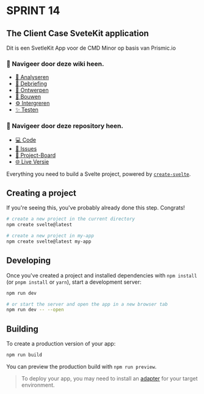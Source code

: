 # SPRINT 14
## The Client Case SveteKit application
Dit is een SvetleKit App voor de CMD Minor op basis van Prismic.io 

### 🧭 Navigeer door deze wiki heen.
* [👀 Analyseren](https://github.com/M4TThys123/SPRINT-14-The-Client-Case/wiki/%F0%9F%91%80-Analyseren)
* [📄 Debriefing](https://github.com/M4TThys123/SRINT-14-Debriefing/blob/main/README.md)
* [🎨 Ontwerpen](https://github.com/M4TThys123/SPRINT-14-The-Client-Case/wiki/%F0%9F%8E%A8-Ontwerpen)
* [🔨 Bouwen](https://github.com/M4TThys123/SPRINT-14-The-Client-Case/wiki/%F0%9F%94%A8-Bouwen)
* [⚙️ Intergreren](https://github.com/M4TThys123/SPRINT-14-The-Client-Case/wiki/%E2%9A%99%EF%B8%8F-Integreren)
* [✨ Testen](https://github.com/M4TThys123/SPRINT-14-The-Client-Case/wiki/%E2%9C%A8-Testen)

### 🧭 Navigeer door deze repository heen.
* [💻 Code](https://github.com/M4TThys123/SPRINT-14-The-Client-Case)
* [🛑 Issues](https://github.com/M4TThys123/SPRINT-14-The-Client-Case/issues)
* [📕 Project-Board](https://github.com/users/M4TThys123/projects/4/views/1?layout=board)
* [🌐 Live Versie](https://sprint-14-the-client-case.vercel.app/beoogde-leerresultaten)








Everything you need to build a Svelte project, powered by [`create-svelte`](https://github.com/sveltejs/kit/tree/master/packages/create-svelte).

## Creating a project

If you're seeing this, you've probably already done this step. Congrats!

```bash
# create a new project in the current directory
npm create svelte@latest

# create a new project in my-app
npm create svelte@latest my-app
```

## Developing

Once you've created a project and installed dependencies with `npm install` (or `pnpm install` or `yarn`), start a development server:

```bash
npm run dev

# or start the server and open the app in a new browser tab
npm run dev -- --open
```

## Building

To create a production version of your app:

```bash
npm run build
```

You can preview the production build with `npm run preview`.

> To deploy your app, you may need to install an [adapter](https://kit.svelte.dev/docs/adapters) for your target environment.
